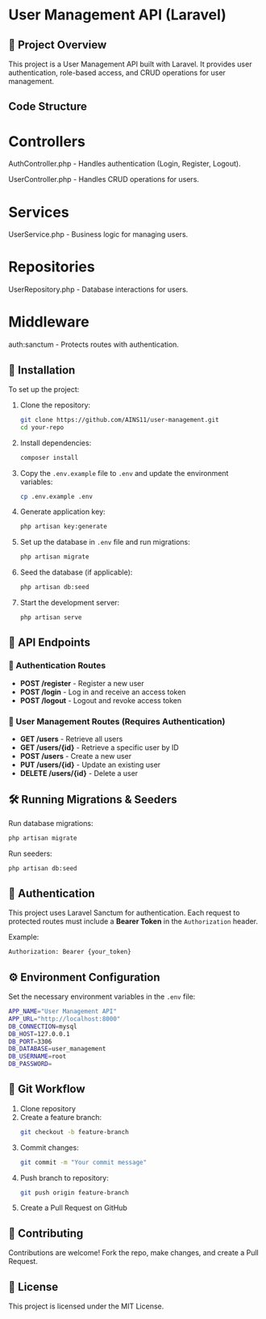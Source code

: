 # User Management API (Laravel)  

## 📌 Project Overview  
This project is a User Management API built with Laravel. It provides user authentication, role-based access, and CRUD operations for user management.  

## Code Structure
# Controllers
AuthController.php - Handles authentication (Login, Register, Logout).

UserController.php - Handles CRUD operations for users.

# Services
UserService.php - Business logic for managing users.

# Repositories
UserRepository.php - Database interactions for users.

# Middleware
auth:sanctum - Protects routes with authentication.

## 🚀 Installation  
To set up the project:  
1. Clone the repository:  
   ```sh
   git clone https://github.com/AINS11/user-management.git
   cd your-repo
   ```
2. Install dependencies:  
   ```sh
   composer install
   ```
3. Copy the `.env.example` file to `.env` and update the environment variables:  
   ```sh
   cp .env.example .env
   ```
4. Generate application key:  
   ```sh
   php artisan key:generate
   ```
5. Set up the database in `.env` file and run migrations:  
   ```sh
   php artisan migrate
   ```
6. Seed the database (if applicable):  
   ```sh
   php artisan db:seed
   ```
7. Start the development server:  
   ```sh
   php artisan serve
   ```
   
## 📜 API Endpoints  

### 🔐 Authentication Routes  
- **POST /register** - Register a new user  
- **POST /login** - Log in and receive an access token  
- **POST /logout** - Logout and revoke access token  

### 👥 User Management Routes (Requires Authentication)  
- **GET /users** - Retrieve all users  
- **GET /users/{id}** - Retrieve a specific user by ID  
- **POST /users** - Create a new user  
- **PUT /users/{id}** - Update an existing user  
- **DELETE /users/{id}** - Delete a user  

## 🛠️ Running Migrations & Seeders  
Run database migrations:  
```sh
php artisan migrate
```
Run seeders:  
```sh
php artisan db:seed
```

## 🔑 Authentication  
This project uses Laravel Sanctum for authentication. Each request to protected routes must include a **Bearer Token** in the `Authorization` header.  

Example:  
```sh
Authorization: Bearer {your_token}
```

## ⚙️ Environment Configuration  
Set the necessary environment variables in the `.env` file:  
```sh
APP_NAME="User Management API"
APP_URL="http://localhost:8000"
DB_CONNECTION=mysql
DB_HOST=127.0.0.1
DB_PORT=3306
DB_DATABASE=user_management
DB_USERNAME=root
DB_PASSWORD=
```

## 📜 Git Workflow  
1. Clone repository  
2. Create a feature branch:  
   ```sh
   git checkout -b feature-branch
   ```
3. Commit changes:  
   ```sh
   git commit -m "Your commit message"
   ```
4. Push branch to repository:  
   ```sh
   git push origin feature-branch
   ```
5. Create a Pull Request on GitHub  

## 📩 Contributing  
Contributions are welcome! Fork the repo, make changes, and create a Pull Request.  

## 📄 License  
This project is licensed under the MIT License.  
